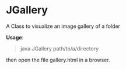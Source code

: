 JGallery
========

A Class to visualize an image gallery of a folder

**Usage**:  
>java JGallery path/to/a/directory

then open the file gallery.html in a browser.
